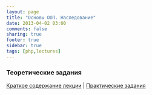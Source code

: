 ```yaml
---
layout: page
title: "Основы ООП. Наследование"
date: 2013-04-02 03:00
comments: false
sharing: true
footer: true
sidebar: true
tags: [php,lectures]
---
```

### Теоретические задания

[Краткое содержание лекции](09-basics-of-oop-inheritance.html) |
[Практические задания](09-basics-of-oop-inheritance-practical-tasks.html)
